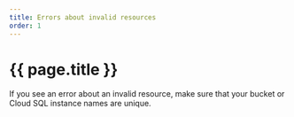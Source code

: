 ```yaml
---
title: Errors about invalid resources 
order: 1
---
```

# {{ page.title }}

If you see an error about an invalid resource, make sure that your bucket or
Cloud SQL instance names are unique.
